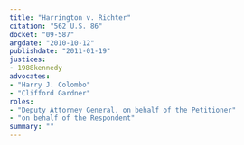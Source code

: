 ```yaml
---
title: "Harrington v. Richter"
citation: "562 U.S. 86"
docket: "09-587"
argdate: "2010-10-12"
publishdate: "2011-01-19"
justices:
- 1988kennedy
advocates:
- "Harry J. Colombo"
- "Clifford Gardner"
roles:
- "Deputy Attorney General, on behalf of the Petitioner"
- "on behalf of the Respondent"
summary: ""
---
```


